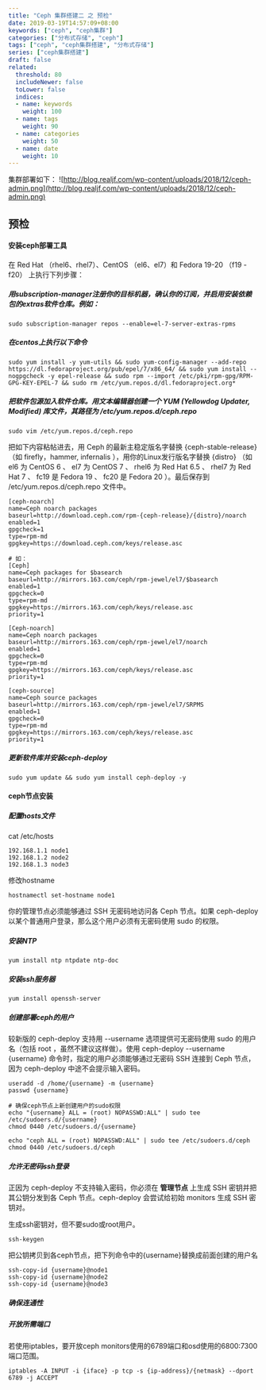 ```yaml
---
title: "Ceph 集群搭建二 之 预检"
date: 2019-03-19T14:57:09+08:00
keywords: ["ceph", "ceph集群"]
categories: ["分布式存储", "ceph"]
tags: ["ceph", "ceph集群搭建", "分布式存储"]
series: ["ceph集群搭建"]
draft: false
related:
  threshold: 80
  includeNewer: false
  toLower: false
  indices:
  - name: keywords
    weight: 100
  - name: tags
    weight: 90
  - name: categories
    weight: 50
  - name: date
    weight: 10
---
```


集群部署如下：
![http://blog.realjf.com/wp-content/uploads/2018/12/ceph-admin.png](http://blog.realjf.com/wp-content/uploads/2018/12/ceph-admin.png)

## 预检
#### 安装ceph部署工具
在 Red Hat （rhel6、rhel7）、CentOS （el6、el7）和 Fedora 19-20 （f19 - f20） 上执行下列步骤：
##### 用subscription-manager注册你的目标机器，确认你的订阅，并启用安装依赖包的extras软件仓库。例如：
```
sudo subscription-manager repos --enable=el-7-server-extras-rpms
```

##### 在centos上执行以下命令
```
sudo yum install -y yum-utils && sudo yum-config-manager --add-repo https://dl.fedoraproject.org/pub/epel/7/x86_64/ && sudo yum install --nogpgcheck -y epel-release && sudo rpm --import /etc/pki/rpm-gpg/RPM-GPG-KEY-EPEL-7 && sudo rm /etc/yum.repos.d/dl.fedoraproject.org*
```

##### 把软件包源加入软件仓库。用文本编辑器创建一个 YUM (Yellowdog Updater, Modified) 库文件，其路径为 /etc/yum.repos.d/ceph.repo 
```
sudo vim /etc/yum.repos.d/ceph.repo
```
把如下内容粘帖进去，用 Ceph 的最新主稳定版名字替换 {ceph-stable-release} （如 firefly，hammer, infernalis ），用你的Linux发行版名字替换 {distro} （如 el6 为 CentOS 6 、 el7 为 CentOS 7 、 rhel6 为 Red Hat 6.5 、 rhel7 为 Red Hat 7 、 fc19 是 Fedora 19 、 fc20 是 Fedora 20 ）。最后保存到 /etc/yum.repos.d/ceph.repo 文件中。

```
[ceph-noarch]
name=Ceph noarch packages
baseurl=http://download.ceph.com/rpm-{ceph-release}/{distro}/noarch
enabled=1
gpgcheck=1
type=rpm-md
gpgkey=https://download.ceph.com/keys/release.asc

# 如：
[Ceph]
name=Ceph packages for $basearch
baseurl=http://mirrors.163.com/ceph/rpm-jewel/el7/$basearch
enabled=1
gpgcheck=0
type=rpm-md
gpgkey=https://mirrors.163.com/ceph/keys/release.asc
priority=1

[Ceph-noarch]
name=Ceph noarch packages
baseurl=http://mirrors.163.com/ceph/rpm-jewel/el7/noarch
enabled=1
gpgcheck=0
type=rpm-md
gpgkey=https://mirrors.163.com/ceph/keys/release.asc
priority=1

[ceph-source]
name=Ceph source packages
baseurl=http://mirrors.163.com/ceph/rpm-jewel/el7/SRPMS
enabled=1
gpgcheck=0
type=rpm-md
gpgkey=https://mirrors.163.com/ceph/keys/release.asc
priority=1
```

##### 更新软件库并安装ceph-deploy
```
sudo yum update && sudo yum install ceph-deploy -y
```

#### ceph节点安装
##### 配置hosts文件
cat /etc/hosts
```
192.168.1.1 node1
192.168.1.2 node2
192.168.1.3 node3
```
修改hostname
```
hostnamectl set-hostname node1
```


你的管理节点必须能够通过 SSH 无密码地访问各 Ceph 节点。如果 ceph-deploy 以某个普通用户登录，那么这个用户必须有无密码使用 sudo 的权限。

##### 安装NTP
```
yum install ntp ntpdate ntp-doc
```

##### 安装ssh服务器
```
yum install openssh-server
```

##### 创建部署ceph的用户
较新版的 ceph-deploy 支持用 --username 选项提供可无密码使用 sudo 的用户名（包括 root ，虽然不建议这样做）。使用 ceph-deploy --username {username} 命令时，指定的用户必须能够通过无密码 SSH 连接到 Ceph 节点，因为 ceph-deploy 中途不会提示输入密码。

```
useradd -d /home/{username} -m {username}
passwd {username}

# 确保ceph节点上新创建用户的sudo权限
echo "{username} ALL = (root) NOPASSWD:ALL" | sudo tee /etc/sudoers.d/{username}
chmod 0440 /etc/sudoers.d/{username}

echo "ceph ALL = (root) NOPASSWD:ALL" | sudo tee /etc/sudoers.d/ceph
chmod 0440 /etc/sudoers.d/ceph
```

##### 允许无密码ssh登录
正因为 ceph-deploy 不支持输入密码，你必须在 **管理节点** 上生成 SSH 密钥并把其公钥分发到各 Ceph 节点。ceph-deploy 会尝试给初始 monitors 生成 SSH 密钥对。

生成ssh密钥对，但不要sudo或root用户。
```
ssh-keygen
```
把公钥拷贝到各ceph节点，把下列命令中的{username}替换成前面创建的用户名
```
ssh-copy-id {username}@node1
ssh-copy-id {username}@node2
ssh-copy-id {username}@node3
```


##### 确保连通性

##### 开放所需端口
若使用iptables，要开放ceph monitors使用的6789端口和osd使用的6800:7300端口范围。
```
iptables -A INPUT -i {iface} -p tcp -s {ip-address}/{netmask} --dport 6789 -j ACCEPT
```



